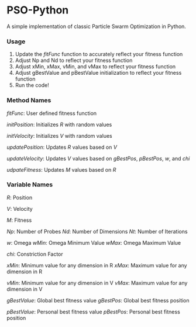 # PSO-Python
A simple implementation of classic Particle Swarm Optimization in Python. 

### Usage ###

1. Update the _fitFunc_ function to accurately reflect your fitness function
2. Adjust Np and Nd to reflect your fitness function
3. Adjust xMin, xMax, vMin, and vMax to reflect your fitness function
4. Adjust gBestValue and pBestValue initialization to reflect your fitness function
5. Run the code!


### Method Names ###

_fitFunc_:        User defined fitness function

_initPosition_:   Initializes _R_ with random values

_initVelocity_:   Initializes _V_ with random values

_updatePosition_: Updates _R_ values based on _V_

_updateVelocity_: Updates _V_ values based on _gBestPos_, _pBestPos_, _w_, and _chi_

_udpateFitness_:  Updates _M_ values based on _R_


### Variable Names ###

_R_: Position

_V_: Velocity

_M_: Fitness

_Np_: Number of Probes
_Nd_: Number of Dimensions
_Nt_: Number of Iterations

_w_: Omega
_wMin_: Omega Minimum Value
_wMax_: Omega Maximum Value

_chi_: Constriction Factor

_xMin_: Minimum value for any dimension in R
_xMax_: Maximum value for any dimension in R

_vMin_: Minimum value for any dimension in V
_vMax_: Maximum value for any dimension in V

_gBestValue_: Global best fitness value
_gBestPos_:   Global best fitness position

_pBestValue_: Personal best fitness value
_pBestPos_:   Personal best fitness position
